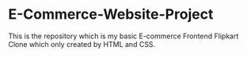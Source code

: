 # E-Commerce-Website-Project
This is the repository which is my basic E-commerce Frontend Flipkart Clone which only created by HTML and CSS.

